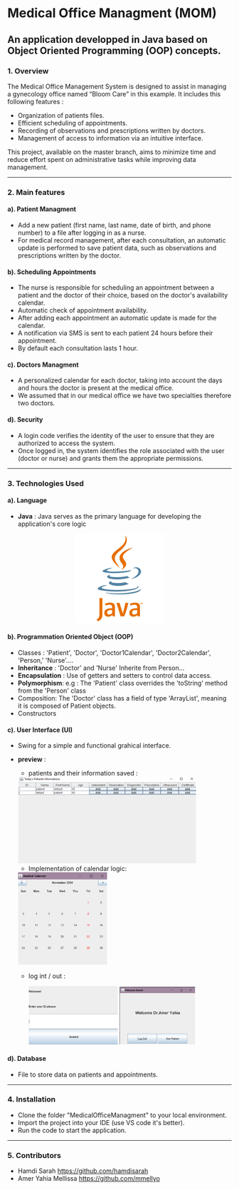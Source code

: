 
# Medical Office Managment (MOM)
## An application developped in Java based on Object Oriented Programming (OOP) concepts.
### 1. Overview
The Medical Office Management System is designed to assist in managing a gynecology office named “Bloom Care” in this example. It includes this following features : 
* Organization of patients files.
* Efficient scheduling of appointments.
* Recording of observations and prescriptions written by doctors.
* Management of access to information via an intuitive interface.

This project, available on the master branch, aims to minimize time and reduce effort spent on administrative tasks while improving data management.

---
### 2. Main features
#### a). Patient Managment 
* Add a new patient (first name, last name, date of birth, and phone number) to a file after logging in as a nurse.
* For medical record management, after each consultation, an automatic update is performed to save patient data, such as observations and prescriptions written by the doctor.
#### b). Scheduling Appointments
* The nurse is responsible for scheduling an appointment between a patient and the doctor of their choice, based on the doctor's availability calendar.
* Automatic check of appointment availability.
* After adding each appointment an automatic update is made for the calendar.
* A notification via SMS is sent to each patient 24 hours before their appointment.
* By default each consultation lasts 1 hour.
#### c). Doctors Managment
* A personalized calendar for each doctor, taking into account the days and hours the doctor is present at the medical office.
* We assumed that in our medical office we have two specialties therefore two doctors.
#### d). Security 
* A login code verifies the identity of the user to ensure that they are authorized to access the system.
* Once logged in, the system identifies the role associated with the user (doctor or nurse) and grants them the appropriate permissions.

---
### 3. Technologies Used 
#### a). Language
* **Java** : Java serves as the primary language for developing the application's core logic

<div align="center">
  <img src="README/image-1.png" alt="alt text" width="200">
</div>

#### b). Programmation Oriented Object (OOP)
* Classes : 'Patient', 'Doctor', 'Doctor1Calendar', 'Doctor2Calendar', 'Person,' 'Nurse'....
* **Inheritance** : 'Doctor' and 'Nurse' Inherite from Person...
* **Encapsulation** : Use of getters and setters to control data access.
* **Polymorphism**: e.g : The 'Patient' class overrides the 'toString' method from the 'Person' class
* Composition: The 'Doctor' class has a field of type 'ArrayList<Patient>', meaning it is composed of Patient objects. 
* Constructors

#### c). User Interface (UI)
* Swing for a simple and functional grahical interface.
* **preview** :
  * patients and their information saved :
 
  <img src="README/image-3.png" alt="alt text" width="400">

   * Implementation of calendar logic:

    <img src="README/image-2.png" alt="alt text" width="200">


  * log int / out :

    <img src="README/image-4.png" alt="alt text" width="200">
    <img src="README/image-5.png" alt="alt text" width="170">









#### d). Database
* File to store data on patients and appointments.

---
### 4. Installation
* Clone the folder "MedicalOfficeManagment" to your local environment.
* Import the project into your IDE (use VS code it's better).
* Run the code to start the application.



---
### 5. Contributors
* Hamdi Sarah  https://github.com/hamdisarah
* Amer Yahia Mellissa  https://github.com/mmellyo 




